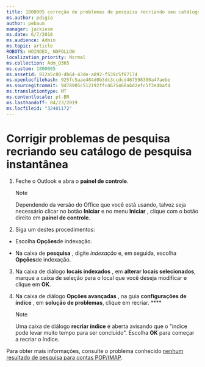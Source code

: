 ```yaml
---
title: 1800005 correção de problemas de pesquisa recriando seu catálogo de pesquisa instantânea
ms.author: pdigia
author: pebaum
manager: jackiesm
ms.date: 6/7/2018
ms.audience: Admin
ms.topic: article
ROBOTS: NOINDEX, NOFOLLOW
localization_priority: Normal
ms.collection: Adm_O365
ms.custom: 1800005
ms.assetid: 812a5c80-db64-43de-a892-f539c5f87174
ms.openlocfilehash: 925fc5aae484d0b3dc3ccdcd467598390a47aebe
ms.sourcegitcommit: 9d78905c512192ffc4675468abd2efc5f2e4baf4
ms.translationtype: MT
ms.contentlocale: pt-BR
ms.lasthandoff: 04/23/2019
ms.locfileid: "32401172"
---
```

# <a name="fix-search-issues-by-rebuilding-your-instant-search-catalog"></a>Corrigir problemas de pesquisa recriando seu catálogo de pesquisa instantânea

1. Feche o Outlook e abra o **painel de controle**.
    
    > [!NOTE]
    > Dependendo da versão do Office que você está usando, talvez seja necessário clicar no botão **Iniciar** e no menu **Iniciar** , clique com o botão direito em **painel de controle**. 
  
2. Siga um destes procedimentos:
    
  - Escolha **Opções**de indexação.
    
  - Na caixa de **pesquisa** , digite *indexação* e, em seguida, escolha **Opções**de indexação.
    
3. Na caixa de diálogo **locais indexados** , em **alterar locais selecionados**, marque a caixa de seleção para o local que você deseja modificar e clique em **OK**.
    
4. Na caixa de diálogo **Opções avançadas** , na guia **configurações de índice** , em **solução de problemas**, clique em recriar. ****
    
    > [!NOTE]
    > Uma caixa de diálogo **recriar índice** é aberta avisando que o "índice pode levar muito tempo para ser concluído". Escolha **OK** para começar a recriar o índice. 
  
Para obter mais informações, consulte o problema conhecido [nenhum resultado de pesquisa para contas POP/IMAP](https://support.office.com/article/51c9d2c7-a3db-4358-afdf-50d3a9e57039.aspx).
  

